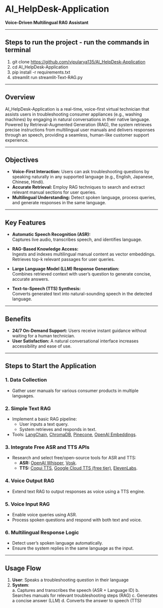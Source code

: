 # AI_HelpDesk-Application

**Voice-Driven Multilingual RAG Assistant**

---

## Steps to run the project - run the commands in terminal

1. git clone https://github.com/vipularya135/AI_HelpDesk-Application
2. cd AI_HelpDesk-Application
3. pip install -r requirements.txt
4. streamlit run streamlit-Text-RAG.py
---

## Overview

AI_HelpDesk-Application is a real-time, voice-first virtual technician that assists users in troubleshooting consumer appliances (e.g., washing machines) by engaging in natural conversations in their native language. Powered by Retrieval-Augmented Generation (RAG), the system retrieves precise instructions from multilingual user manuals and delivers responses through an speech, providing a seamless, human-like customer support experience.

---

## Objectives

- **Voice-First Interaction:** Users can ask troubleshooting questions by speaking naturally in any supported language (e.g., English, Japanese, Chinese, Hindi).
- **Accurate Retrieval:** Employ RAG techniques to search and extract relevant manual sections for user queries.
- **Multilingual Understanding:** Detect spoken language, process queries, and generate responses in the same language.
---

## Key Features

- **Automatic Speech Recognition (ASR):**  
  Captures live audio, transcribes speech, and identifies language.

- **RAG-Based Knowledge Access:**  
  Ingests and indexes multilingual manual content as vector embeddings. Retrieves top-k relevant passages for user queries.

- **Large Language Model (LLM) Response Generation:**  
  Combines retrieved context with user’s question to generate concise, accurate answers.

- **Text-to-Speech (TTS) Synthesis:**  
  Converts generated text into natural-sounding speech in the detected language.

---


## Benefits

- **24/7 On-Demand Support:** Users receive instant guidance without waiting for a human technician.
- **User Satisfaction:** A natural conversational interface increases accessibility and ease of use.

---

## Steps to Start the Application

### 1. Data Collection
- Gather user manuals for various consumer products in multiple languages.

### 2. Simple Text RAG
- Implement a basic RAG pipeline:
  - User inputs a text query.
  - System retrieves and responds in text.
- Tools: [LangChain](https://python.langchain.com/), [ChromaDB](https://www.trychroma.com/), [Pinecone](https://www.pinecone.io/), [OpenAI Embeddings](https://platform.openai.com/docs/guides/embeddings).

### 3. Integrate Free ASR and TTS APIs
- Research and select free/open-source tools for ASR and TTS:
  - **ASR:** [OpenAI Whisper](https://github.com/openai/whisper), [Vosk](https://alphacephei.com/vosk/).
  - **TTS:** [Coqui TTS](https://github.com/coqui-ai/TTS), [Google Cloud TTS (free tier)](https://cloud.google.com/text-to-speech), [ElevenLabs](https://elevenlabs.io/).

### 4. Voice Output RAG
- Extend text RAG to output responses as voice using a TTS engine.

### 5. Voice Input RAG
- Enable voice queries using ASR.
- Process spoken questions and respond with both text and voice.

### 6. Multilingual Response Logic
- Detect user’s spoken language automatically.
- Ensure the system replies in the same language as the input.

---

## Usage Flow

1. **User**: Speaks a troubleshooting question in their language
2. **System**:  
   a. Captures and transcribes the speech (ASR + Language ID) 
   b. Searches manuals for relevant troubleshooting steps (RAG) 
   c. Generates a concise answer (LLM)
   d. Converts the answer to speech (TTS)


